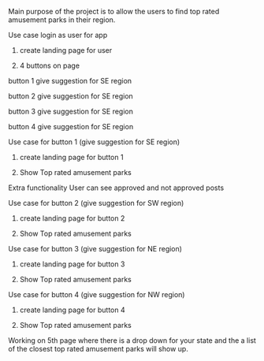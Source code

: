Main purpose of the project is to allow the users to find top rated amusement parks in their region.
 
Use case login as user for app
 
1) create landing page for user
 
2) 4 buttons on page

button 1 give suggestion for SE region

button 2 give suggestion for SE region

button 3 give suggestion for SE region
 
button 4 give suggestion for SE region
 
Use case for button 1 (give suggestion for SE region)
 
1) create landing page for button 1
 
2) Show Top rated amusement parks
 
Extra functionality User can see approved and not approved posts 
 
Use case for button 2 (give suggestion for SW region)
 
1) create landing page for button 2
 
2) Show Top rated amusement parks
 
Use case for button 3 (give suggestion for NE region)
 
1) create landing page for button 3
 
2) Show Top rated amusement parks
 
Use case for button 4 (give suggestion for NW region)
 
1) create landing page for button 4
 
2) Show Top rated amusement parks

Working on 5th page where there is a drop down for your state and the a list of the closest top rated amusement parks will show up.

